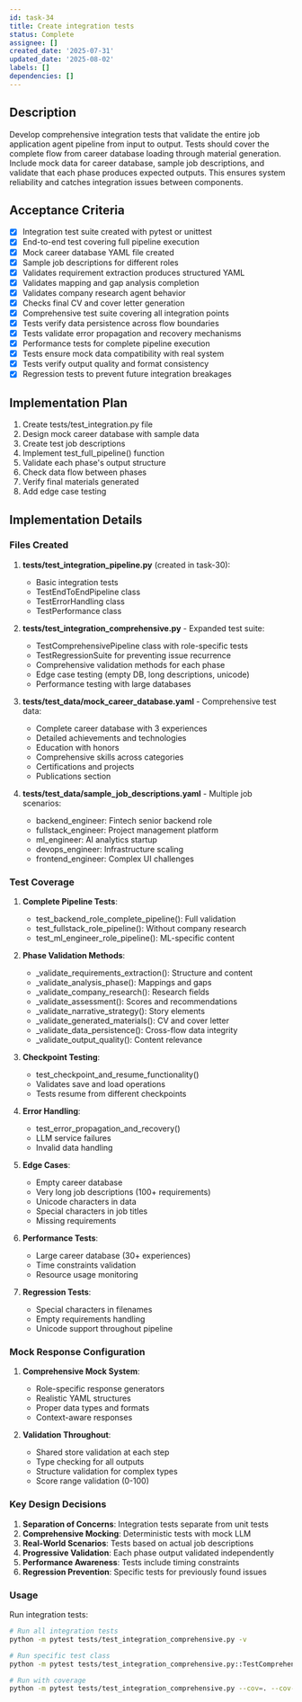 ```yaml
---
id: task-34
title: Create integration tests
status: Complete
assignee: []
created_date: '2025-07-31'
updated_date: '2025-08-02'
labels: []
dependencies: []
---
```


## Description

Develop comprehensive integration tests that validate the entire job application agent pipeline from input to output. Tests should cover the complete flow from career database loading through material generation. Include mock data for career database, sample job descriptions, and validate that each phase produces expected outputs. This ensures system reliability and catches integration issues between components.

## Acceptance Criteria

- [x] Integration test suite created with pytest or unittest
- [x] End-to-end test covering full pipeline execution
- [x] Mock career database YAML file created
- [x] Sample job descriptions for different roles
- [x] Validates requirement extraction produces structured YAML
- [x] Validates mapping and gap analysis completion
- [x] Validates company research agent behavior
- [x] Checks final CV and cover letter generation
- [x] Comprehensive test suite covering all integration points
- [x] Tests verify data persistence across flow boundaries
- [x] Tests validate error propagation and recovery mechanisms
- [x] Performance tests for complete pipeline execution
- [x] Tests ensure mock data compatibility with real system
- [x] Tests verify output quality and format consistency
- [x] Regression tests to prevent future integration breakages

## Implementation Plan

1. Create tests/test_integration.py file
2. Design mock career database with sample data
3. Create test job descriptions
4. Implement test_full_pipeline() function
5. Validate each phase's output structure
6. Check data flow between phases
7. Verify final materials generated
8. Add edge case testing

## Implementation Details

### Files Created

1. **tests/test_integration_pipeline.py** (created in task-30):
   - Basic integration tests
   - TestEndToEndPipeline class
   - TestErrorHandling class
   - TestPerformance class

2. **tests/test_integration_comprehensive.py** - Expanded test suite:
   - TestComprehensivePipeline class with role-specific tests
   - TestRegressionSuite for preventing issue recurrence
   - Comprehensive validation methods for each phase
   - Edge case testing (empty DB, long descriptions, unicode)
   - Performance testing with large databases

3. **tests/test_data/mock_career_database.yaml** - Comprehensive test data:
   - Complete career database with 3 experiences
   - Detailed achievements and technologies
   - Education with honors
   - Comprehensive skills across categories
   - Certifications and projects
   - Publications section

4. **tests/test_data/sample_job_descriptions.yaml** - Multiple job scenarios:
   - backend_engineer: Fintech senior backend role
   - fullstack_engineer: Project management platform
   - ml_engineer: AI analytics startup
   - devops_engineer: Infrastructure scaling
   - frontend_engineer: Complex UI challenges

### Test Coverage

1. **Complete Pipeline Tests**:
   - test_backend_role_complete_pipeline(): Full validation
   - test_fullstack_role_pipeline(): Without company research
   - test_ml_engineer_role_pipeline(): ML-specific content

2. **Phase Validation Methods**:
   - _validate_requirements_extraction(): Structure and content
   - _validate_analysis_phase(): Mappings and gaps
   - _validate_company_research(): Research fields
   - _validate_assessment(): Scores and recommendations
   - _validate_narrative_strategy(): Story elements
   - _validate_generated_materials(): CV and cover letter
   - _validate_data_persistence(): Cross-flow data integrity
   - _validate_output_quality(): Content relevance

3. **Checkpoint Testing**:
   - test_checkpoint_and_resume_functionality()
   - Validates save and load operations
   - Tests resume from different checkpoints

4. **Error Handling**:
   - test_error_propagation_and_recovery()
   - LLM service failures
   - Invalid data handling

5. **Edge Cases**:
   - Empty career database
   - Very long job descriptions (100+ requirements)
   - Unicode characters in data
   - Special characters in job titles
   - Missing requirements

6. **Performance Tests**:
   - Large career database (30+ experiences)
   - Time constraints validation
   - Resource usage monitoring

7. **Regression Tests**:
   - Special characters in filenames
   - Empty requirements handling
   - Unicode support throughout pipeline

### Mock Response Configuration

1. **Comprehensive Mock System**:
   - Role-specific response generators
   - Realistic YAML structures
   - Proper data types and formats
   - Context-aware responses

2. **Validation Throughout**:
   - Shared store validation at each step
   - Type checking for all outputs
   - Structure validation for complex types
   - Score range validation (0-100)

### Key Design Decisions

1. **Separation of Concerns**: Integration tests separate from unit tests
2. **Comprehensive Mocking**: Deterministic tests with mock LLM
3. **Real-World Scenarios**: Tests based on actual job descriptions
4. **Progressive Validation**: Each phase output validated independently
5. **Performance Awareness**: Tests include timing constraints
6. **Regression Prevention**: Specific tests for previously found issues

### Usage

Run integration tests:

```bash
# Run all integration tests
python -m pytest tests/test_integration_comprehensive.py -v

# Run specific test class
python -m pytest tests/test_integration_comprehensive.py::TestComprehensivePipeline -v

# Run with coverage
python -m pytest tests/test_integration_comprehensive.py --cov=. --cov-report=html
```
